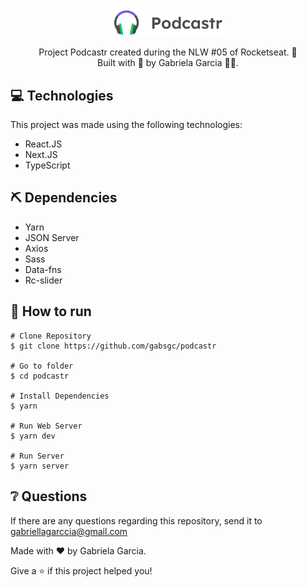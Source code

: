 <div align="center">
    <img src="https://github.com/gabsgc/podcastr/blob/main/public/logo.svg" alt="Podcastr" width="35%"/>
    </br><p> Project Podcastr created during the NLW #05 of Rocketseat. 🚀 </br>
    Built with 💜 by Gabriela Garcia 👩‍🚀.</p>
</div>

## :computer: Technologies

This project was made using the following technologies:
- React.JS
- Next.JS
- TypeScript

## ⛏ Dependencies
- Yarn
- JSON Server
- Axios
- Sass
- Data-fns
- Rc-slider

## :construction_worker: How to run

```
# Clone Repository
$ git clone https://github.com/gabsgc/podcastr

# Go to folder
$ cd podcastr

# Install Dependencies
$ yarn

# Run Web Server
$ yarn dev

# Run Server
$ yarn server
```
## ❔ Questions
If there are any questions regarding this repository, send it to gabriellagarccia@gmail.com

Made with ❤︎ by Gabriela Garcia.

Give a ⭐️ if this project helped you!
